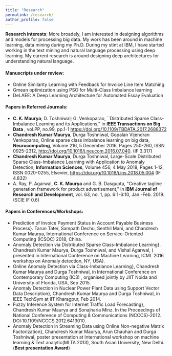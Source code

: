 ```yaml
---
title: "Research"
permalink: /research/
author_profile: false
---
```

**Research interests**: More broadely, I am interested in designing algorithms and models for processing big data. My work has been around in machine learning, data mining during my Ph.D. During my stint at IBM, I have started working in the text mining and natural language processing using deep learning. My current research is around designing deep architectures for understanding natural language.

#### Manuscripts under review:
- Online Similarity Learning with Feedback for Invoice Line Item Matching
- Gmean optimization using PSO for Multi-Class Imbalance learning
- DeLAEE: A Deep Learning Architecture for Automated Essay Evaluation

#### Papers in Referred Journals:
- **C. K. Maurya**; D. Toshniwal; G. Venkoparao, ``Distributed Sparse Class-Imbalance Learning and its Applications," in **IEEE Transactions on Big Data** , vol.PP, no.99, pp.1-1
https://doi.org/10.1109/TBDATA.2017.2688372
- **Chandresh Kumar Maurya**, Durga Toshniwal, Gopalan Vijendran Venkoparao, Online sparse class imbalance learning on big data, **Neurocomputing**, Volume 216, 5 December 2016, Pages 250-260, ISSN 0925-2312, http://doi.org/10.1016/j.neucom.2016.07.040. (IF 3.317)
- **Chandresh Kumar Maurya**, Durga Toshniwal, Large-Scale Distributed Sparse Class-Imbalance Learning with Application to Anomaly Detection,  **Information Sciences**, Volume 456, 4 May 2018, Pages 1-12, ISSN 0020-0255, Elsevier, https://doi.org/10.1016/j.ins.2018.05.004 (IF 4.832)
- A. Ray, P. Agarwal, **C. K. Maurya** and G. B. Dasgupta, "Creative tagline generation framework for product advertisement," in **IBM Journal of Research and Development**, vol. 63, no. 1, pp. 6:1-6:10, Jan.-Feb. 2019.(SCIE IF 0.6)

#### Papers in Conferences/Workshops:
- Prediction of Invoice Payment Status in Account Payable Business Process}. Tarun Tater, Sampath Dechu, Senthil Mani, and Chandresh Kumar Maurya, International Conference on Service-Oriented Computing (ICSOC) 2018, China.
- Anomaly Detection via Distributed Sparse Class-Imbalance Learning}. Chandresh Kumar Maurya, Durga Toshniwal, and  Vishal Agarwal, ( presented in International Conference on Machine Learning, ICML 2016 workshop on Anomaly detection, NY, USA).
- Online Anomaly Detection via Class-Imbalance Learning}, Chandresh Kumar Maurya and Durga Toshniwal,  in  International Conference on Contemporary Computing (IC3) , organised jointly by JIIT Noida and University of Florida, USA, Sep 2015.
- Anomaly Detection in Nuclear Power Plant Data using Support Vector Data Description}, Chandresh Kumar Maurya and Durga Toshniwal, in  IEEE TechSym at IIT Kharagpur, Feb 2014.
- Fuzzy Inference System for Internet Traffic Load Forecasting}, Chandresh Kumar Maurya and Sonajharia Minz. In the Proceedings of National Conference of Computing & Communications (NCCCS)-2012. DOI:10.1109/NCCCS.2012.6413010. 
- Anomaly Detection in Streaming Data using Online Non-negative Matrix Factorization}, Chandresh Kumar Maurya, Arun Chauhan and Durga Toshniwal, poster presentation at International workshop on machine learning \& Text analytic(MLTA 2013), South Asian University, New Delhi.  (**Best  presentation Award**)






